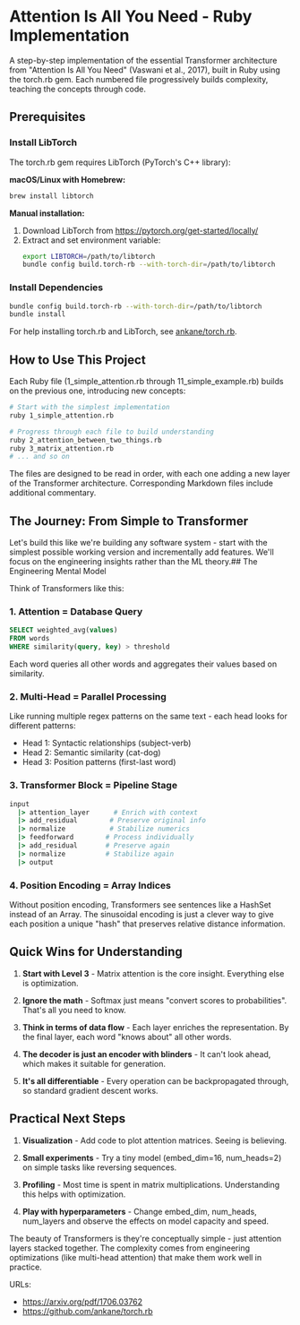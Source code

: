 # Attention Is All You Need - Ruby Implementation

A step-by-step implementation of the essential Transformer architecture from "Attention Is All You Need" (Vaswani et al., 2017), built in Ruby using the torch.rb gem. Each numbered file progressively builds complexity, teaching the concepts through code.

## Prerequisites

### Install LibTorch

The torch.rb gem requires LibTorch (PyTorch's C++ library):

**macOS/Linux with Homebrew:**
```bash
brew install libtorch
```

**Manual installation:**
1. Download LibTorch from https://pytorch.org/get-started/locally/
2. Extract and set environment variable:
   ```bash
   export LIBTORCH=/path/to/libtorch
   bundle config build.torch-rb --with-torch-dir=/path/to/libtorch
   ```

### Install Dependencies
```bash
bundle config build.torch-rb --with-torch-dir=/path/to/libtorch
bundle install
```

For help installing torch.rb and LibTorch, see [ankane/torch.rb](https://github.com/ankane/torch.rb).

## How to Use This Project

Each Ruby file (1_simple_attention.rb through 11_simple_example.rb) builds on the previous one, introducing new concepts:

```bash
# Start with the simplest implementation
ruby 1_simple_attention.rb

# Progress through each file to build understanding
ruby 2_attention_between_two_things.rb
ruby 3_matrix_attention.rb
# ... and so on
```

The files are designed to be read in order, with each one adding a new layer of the Transformer architecture. Corresponding Markdown files include additional commentary.

## The Journey: From Simple to Transformer

Let's build this like we're building any software system - start with the simplest possible working version and incrementally add features. We'll focus on the engineering insights rather than the ML theory.## The Engineering Mental Model

Think of Transformers like this:

### 1. **Attention = Database Query**
```sql
SELECT weighted_avg(values) 
FROM words 
WHERE similarity(query, key) > threshold
```
Each word queries all other words and aggregates their values based on similarity.

### 2. **Multi-Head = Parallel Processing**
Like running multiple regex patterns on the same text - each head looks for different patterns:
- Head 1: Syntactic relationships (subject-verb)
- Head 2: Semantic similarity (cat-dog)
- Head 3: Position patterns (first-last word)

### 3. **Transformer Block = Pipeline Stage**
```ruby
input
  |> attention_layer      # Enrich with context
  |> add_residual        # Preserve original info
  |> normalize           # Stabilize numerics
  |> feedforward        # Process individually
  |> add_residual       # Preserve again
  |> normalize          # Stabilize again
  |> output
```

### 4. **Position Encoding = Array Indices**
Without position encoding, Transformers see sentences like a HashSet instead of an Array. The sinusoidal encoding is just a clever way to give each position a unique "hash" that preserves relative distance information.

## Quick Wins for Understanding

1. **Start with Level 3** - Matrix attention is the core insight. Everything else is optimization.

2. **Ignore the math** - Softmax just means "convert scores to probabilities". That's all you need to know.

3. **Think in terms of data flow** - Each layer enriches the representation. By the final layer, each word "knows about" all other words.

4. **The decoder is just an encoder with blinders** - It can't look ahead, which makes it suitable for generation.

5. **It's all differentiable** - Every operation can be backpropagated through, so standard gradient descent works.

## Practical Next Steps

1. **Visualization** - Add code to plot attention matrices. Seeing is believing.

2. **Small experiments** - Try a tiny model (embed_dim=16, num_heads=2) on simple tasks like reversing sequences.

3. **Profiling** - Most time is spent in matrix multiplications. Understanding this helps with optimization.

4. **Play with hyperparameters** - Change embed_dim, num_heads, num_layers and observe the effects on model capacity and speed.

The beauty of Transformers is they're conceptually simple - just attention layers stacked together. The complexity comes from engineering optimizations (like multi-head attention) that make them work well in practice.

URLs:
- https://arxiv.org/pdf/1706.03762
- https://github.com/ankane/torch.rb
